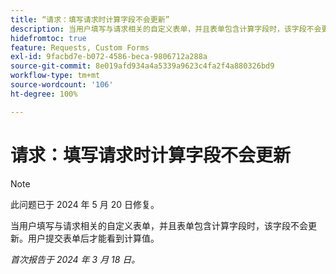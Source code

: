 ```yaml
---
title: “请求：填写请求时计算字段不会更新”
description: 当用户填写与请求相关的自定义表单，并且表单包含计算字段时，该字段不会更新。用户提交表单后才能看到计算值。
hidefromtoc: true
feature: Requests, Custom Forms
exl-id: 9facbd7e-b072-4586-beca-9806712a288a
source-git-commit: 8e019afd934a4a5339a9623c4fa2f4a880326bd9
workflow-type: tm+mt
source-wordcount: '106'
ht-degree: 100%

---
```


# 请求：填写请求时计算字段不会更新

>[!NOTE]
>
>此问题已于 2024 年 5 月 20 日修复。

当用户填写与请求相关的自定义表单，并且表单包含计算字段时，该字段不会更新。用户提交表单后才能看到计算值。

_首次报告于 2024 年 3 月 18 日。_

